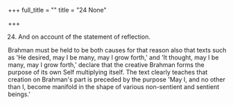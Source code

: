 +++
full_title = ""
title = "24 None"

+++


24. And on account of the statement of reflection.

Brahman must be held to be both causes for that reason also that texts such as 'He desired, may I be many, may I grow forth,' and 'It thought, may I be many, may I grow forth,' declare that the creative Brahman forms the purpose of its own Self multiplying itself. The text clearly teaches that creation on Brahman's part is preceded by the purpose 'May I, and no other than I, become manifold in the shape of various non-sentient and sentient beings.'

